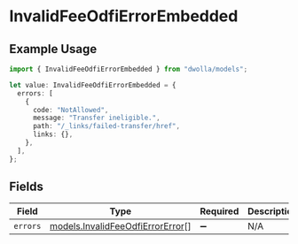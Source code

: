 # InvalidFeeOdfiErrorEmbedded

## Example Usage

```typescript
import { InvalidFeeOdfiErrorEmbedded } from "dwolla/models";

let value: InvalidFeeOdfiErrorEmbedded = {
  errors: [
    {
      code: "NotAllowed",
      message: "Transfer ineligible.",
      path: "/_links/failed-transfer/href",
      links: {},
    },
  ],
};
```

## Fields

| Field                                                                      | Type                                                                       | Required                                                                   | Description                                                                |
| -------------------------------------------------------------------------- | -------------------------------------------------------------------------- | -------------------------------------------------------------------------- | -------------------------------------------------------------------------- |
| `errors`                                                                   | [models.InvalidFeeOdfiErrorError](../models/invalidfeeodfierrorerror.md)[] | :heavy_minus_sign:                                                         | N/A                                                                        |